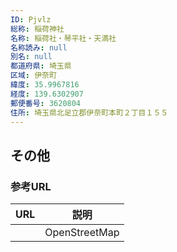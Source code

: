 ```yaml
---
ID: Pjvlz
総称: 稲荷神社
名称: 稲荷社・琴平社・天満社
名称読み: null
別名: null
都道府県: 埼玉県
区域: 伊奈町
緯度: 35.9967816
経度: 139.6302907
郵便番号: 3620804
住所: 埼玉県北足立郡伊奈町本町２丁目１５５
---
```


## その他

### 参考URL

| URL | 説明          |
| --- | ------------- |
|     | OpenStreetMap |
